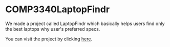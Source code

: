 # COMP3340LaptopFindr

We made a project called LaptopFindr which basically helps users find only the best laptops why user's preferred specs.

You can visit the project by clicking [here](http://patel1ik.myweb.cs.uwindsor.ca/Final/public_html/).
